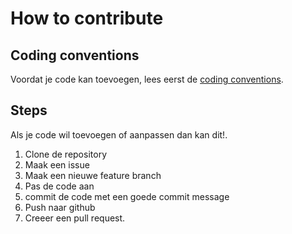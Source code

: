 # How to contribute

## Coding conventions

Voordat je code kan toevoegen, lees eerst de [coding conventions](docs/coding_conventions.md "Een verwijzing naar de coding conventions").

## Steps

Als je code wil toevoegen of aanpassen dan kan dit!. 

1. Clone de repository
2. Maak een issue
3. Maak een nieuwe feature branch
4. Pas de code aan
5. commit de code met een goede commit message
6. Push naar github
7. Creeer een pull request.


